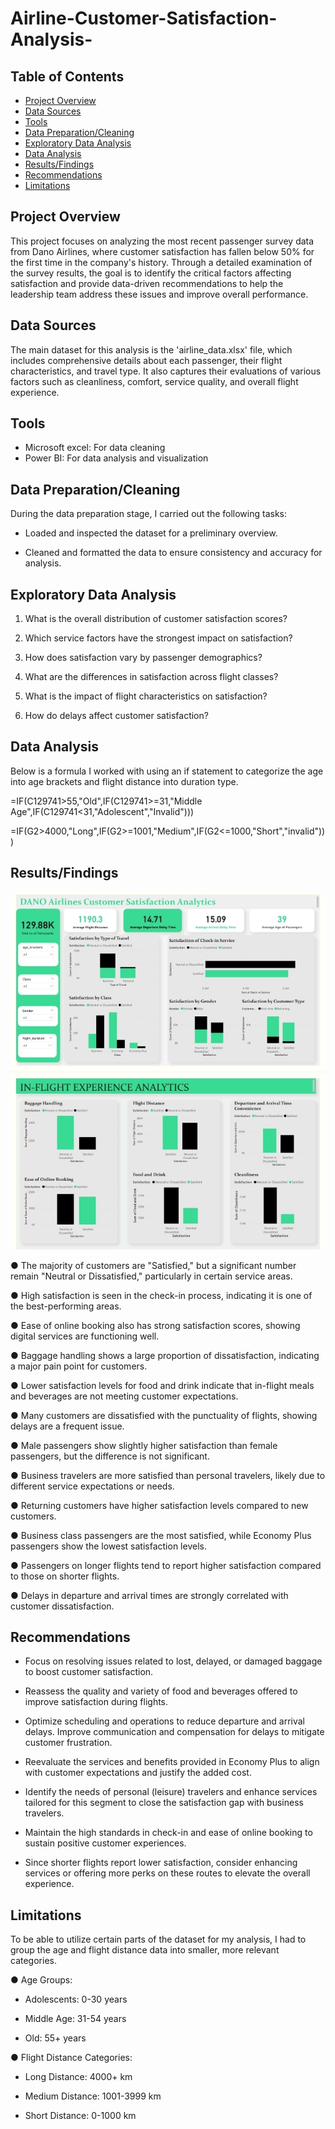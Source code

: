 # Airline-Customer-Satisfaction-Analysis-


## Table of Contents
- [Project Overview](#project-overview)
- [Data Sources](#data-sources)
- [Tools](#tools)
- [Data Preparation/Cleaning](#data-preparationcleaning)
- [Exploratory Data Analysis](#exploratory-data-analysis)
- [Data Analysis](#data-analysis)
- [Results/Findings](#resultsfindings)
- [Recommendations](#recommendations)
- [Limitations](#limitations)

## Project Overview
This project focuses on analyzing the most recent passenger survey data from Dano Airlines, where customer satisfaction has fallen below 50% for the first time in the company's history. Through a detailed examination of the survey results, the goal is to identify the critical factors affecting satisfaction and provide data-driven recommendations to help the leadership team address these issues and improve overall performance.


## Data Sources
The main dataset for this analysis is the 'airline_data.xlsx' file, which includes comprehensive details about each passenger, their flight characteristics, and travel type. It also captures their evaluations of various factors such as cleanliness, comfort, service quality, and overall flight experience.


## Tools

- Microsoft excel: For data cleaning
- Power BI: For data analysis and visualization 

## Data Preparation/Cleaning
During the data preparation stage, I carried out the following tasks:

- Loaded and inspected the dataset for a preliminary overview.

- Cleaned and formatted the data to ensure consistency and accuracy for analysis.




## Exploratory Data Analysis 

1. What is the overall distribution of customer satisfaction scores?

2. Which service factors have the strongest impact on satisfaction?

3. How does satisfaction vary by passenger demographics?

4. What are the differences in satisfaction across flight classes?

5. What is the impact of flight characteristics on satisfaction?

6. How do delays affect customer satisfaction?


## Data Analysis
Below is a formula I worked with using an if statement to categorize the age into age brackets and flight distance into duration type.

=IF(C129741>55,"Old",IF(C129741>=31,"Middle Age",IF(C129741<31,"Adolescent","Invalid")))

=IF(G2>4000,"Long",IF(G2>=1001,"Medium",IF(G2<=1000,"Short","invalid")))

## Results/Findings

![Alt](Screenshot_20241109_134603.jpg)

● The majority of customers are "Satisfied," but a significant number remain "Neutral or Dissatisfied," particularly in certain service areas.

● High satisfaction is seen in the check-in process, indicating it is one of the best-performing areas.

● Ease of online booking also has strong satisfaction scores, showing digital services are functioning well.

● Baggage handling shows a large proportion of dissatisfaction, indicating a major pain point for customers.

● Lower satisfaction levels for food and drink indicate that in-flight meals and beverages are not meeting customer expectations.

● Many customers are dissatisfied with the punctuality of flights, showing delays are a frequent issue.

● Male passengers show slightly higher satisfaction than female passengers, but the difference is not significant.

● Business travelers are more satisfied than personal travelers, likely due to different service expectations or needs.

● Returning customers have higher satisfaction levels compared to new customers.

● Business class passengers are the most satisfied, while Economy Plus passengers show the lowest satisfaction levels.

● Passengers on longer flights tend to report higher satisfaction compared to those on shorter flights.

● Delays in departure and arrival times are strongly correlated with customer dissatisfaction.


## Recommendations

- Focus on resolving issues related to lost, delayed, or damaged baggage to boost customer satisfaction.

- Reassess the quality and variety of food and beverages offered to improve satisfaction during flights.

- Optimize scheduling and operations to reduce departure and arrival delays. Improve communication and compensation for delays to mitigate customer frustration.

- Reevaluate the services and benefits provided in Economy Plus to align with customer expectations and justify the added cost.

- Identify the needs of personal (leisure) travelers and enhance services tailored for this segment to close the satisfaction gap with business travelers.

- Maintain the high standards in check-in and ease of online booking to sustain positive customer experiences.

- Since shorter flights report lower satisfaction, consider enhancing services or offering more perks on these routes to elevate the overall experience.

## Limitations

To be able to utilize certain parts of the dataset for my analysis, I had to group the age and flight distance data into smaller, more relevant categories.

● Age Groups:

- Adolescents: 0-30 years

- Middle Age: 31-54 years

- Old: 55+ years

● Flight Distance Categories:

- Long Distance: 4000+ km

- Medium Distance: 1001-3999 km

- Short Distance: 0-1000 km





